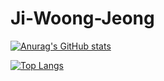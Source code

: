# Ji-Woong-Jeong

[![Anurag's GitHub stats](https://github-readme-stats.vercel.app/api?username=j2woong1)](https://github.com/anuraghazra/github-readme-stats)

[![Top Langs](https://github-readme-stats.vercel.app/api/top-langs/?username=j2woong1&layout=compact)](https://github.com/anuraghazra/github-readme-stats)

